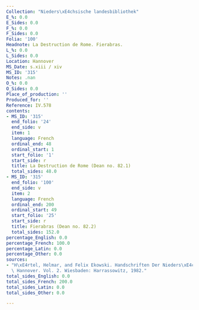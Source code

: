 ```yaml
---
Collection: "Nieders\xE4chsische landesbibliothek"
E_%: 0.0
E_Sides: 0.0
F_%: 0.0
F_Sides: 0.0
Folia: '100'
Headnote: La Destruction de Rome. Fierabras.
L_%: 0.0
L_Sides: 0.0
Location: Hannover
MS_Date: s.xiii / xiv
MS_ID: '315'
Notes: .nan
O_%: 0.0
O_Sides: 0.0
Place_of_production: ''
Produced_for: ''
Reference: IV.578
contents:
- MS_ID: '315'
  end_folio: '24'
  end_side: v
  item: 1
  language: French
  ordinal_end: 48
  ordinal_start: 1
  start_folio: '1'
  start_side: r
  title: La Destruction de Rome (Dean no. 82.1)
  total_sides: 48.0
- MS_ID: '315'
  end_folio: '100'
  end_side: v
  item: 2
  language: French
  ordinal_end: 200
  ordinal_start: 49
  start_folio: '25'
  start_side: r
  title: Fierabras (Dean no. 82.2)
  total_sides: 152.0
percentage_English: 0.0
percentage_French: 100.0
percentage_Latin: 0.0
percentage_Other: 0.0
sources:
- "H\xE4rtel, Helmar, and Felix Ekowski. Handschriften Der Nieders\xE4chsischen Landesbibliothek\
  \ Hannover. Vol. 2. Wiesbaden: Harrassowitz, 1982."
total_sides_English: 0.0
total_sides_French: 200.0
total_sides_Latin: 0.0
total_sides_Other: 0.0

---
```

